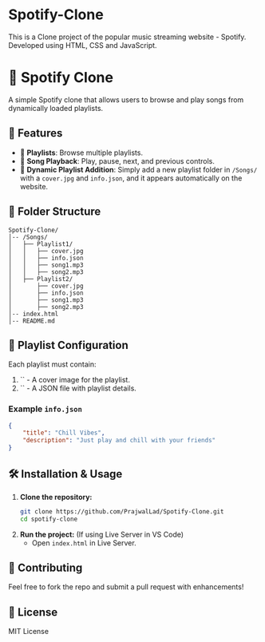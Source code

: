 # Spotify-Clone
This is a Clone project of the popular music streaming website - Spotify. Developed using HTML, CSS and JavaScript.
# 🎵 Spotify Clone

A simple Spotify clone that allows users to browse and play songs from dynamically loaded playlists.

## 🚀 Features

- 🎼 **Playlists**: Browse multiple playlists.
- 🎵 **Song Playback**: Play, pause, next, and previous controls.
- 📂 **Dynamic Playlist Addition**: Simply add a new playlist folder in `/Songs/` with a `cover.jpg` and `info.json`, and it appears automatically on the website.

## 📁 Folder Structure

```
Spotify-Clone/
│-- /Songs/
│   ├── Playlist1/
│   │   ├── cover.jpg
│   │   ├── info.json
│   │   ├── song1.mp3
│   │   ├── song2.mp3
│   ├── Playlist2/
│       ├── cover.jpg
│       ├── info.json
│       ├── song1.mp3
│       ├── song2.mp3
│-- index.html
│-- README.md
```

## 📜 Playlist Configuration

Each playlist must contain:

1. `` - A cover image for the playlist.
2. `` - A JSON file with playlist details.

### Example `info.json`

```json
{
    "title": "Chill Vibes",
    "description": "Just play and chill with your friends"
}
```

## 🛠 Installation & Usage

1. **Clone the repository:**
   ```sh
   git clone https://github.com/PrajwalLad/Spotify-Clone.git
   cd spotify-clone
   ```
2. **Run the project:** (If using Live Server in VS Code)
   - Open `index.html` in Live Server.

## 🎤 Contributing

Feel free to fork the repo and submit a pull request with enhancements!

## 📜 License

MIT License

